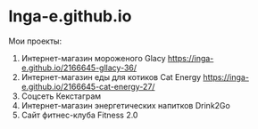# Inga-e.github.io
Мои проекты:
1. Интернет-магазин мороженого Glacy https://inga-e.github.io/2166645-gllacy-36/
2. Интернет-магазин еды для котиков Cat Energy https://inga-e.github.io/2166645-cat-energy-27/
3. Соцсеть Кекстаграм
4. Интернет-магазин энергетических напитков Drink2Go
5. Сайт фитнес-клуба Fitness 2.0
   
